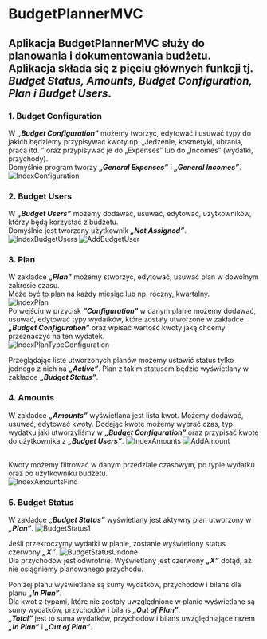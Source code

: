 # BudgetPlannerMVC

## Aplikacja BudgetPlannerMVC służy do planowania i dokumentowania budżetu.<br>Aplikacja składa się z pięciu głównych funkcji tj. _Budget Status, Amounts, Budget Configuration, Plan i Budget Users_.

### **1.	Budget Configuration** 

W **_„Budget Configuration”_** możemy tworzyć, edytować i usuwać typy do jakich będziemy przypisywać kwoty np. „Jedzenie, kosmetyki, ubrania, praca itd. ” oraz przypisywać je do „Expenses” lub do „Incomes” (wydatki, przychody).
<br>Domyślnie program tworzy **_„General Expenses”_** i **_„General Incomes”_**.</br>
![IndexConfiguration](https://user-images.githubusercontent.com/95985120/179177404-26e5557b-e715-438f-8bff-ac9bc74b15be.png)

### **2.	Budget Users**

W **_„Budget Users”_** możemy dodawać, usuwać, edytować, użytkowników, którzy będą korzystać z budżetu.
<br>Domyślnie jest tworzony użytkownik **_„Not Assigned”_**.</br>
![IndexBudgetUsers](https://user-images.githubusercontent.com/95985120/179177552-7f387477-cb68-4b96-b957-f188b4993ad1.png)
![AddBudgetUser](https://user-images.githubusercontent.com/95985120/179177597-dfabfaec-9603-4a54-bd82-c2ec7eb43aee.png)

### **3.	Plan**

W zakładce **_„Plan”_** możemy stworzyć, edytować, usuwać plan w dowolnym zakresie czasu.
<br>Może być to plan na każdy miesiąc lub np. roczny, kwartalny. </br>
![IndexPlan](https://user-images.githubusercontent.com/95985120/179177962-4a5e43a8-4225-4136-a569-c73bb8cb1b8b.png)
<br>Po wejściu w przycisk **_"Configuration"_** w danym planie możemy dodawać, usuwać, edytować typy wydatków, które zostały utworzone w zakładce **_„Budget Configuration”_** oraz wpisać wartość kwoty jaką chcemy przeznaczyć na ten wydatek.</br>
![IndexPlanTypeConfiguration](https://user-images.githubusercontent.com/95985120/179178008-5c15e227-2a96-43b8-b905-285224015f66.png)

Przeglądając listę utworzonych planów możemy ustawić status tylko jednego z nich na **_„Active”_**. Plan z takim statusem będzie wyświetlany w zakładce **_„Budget Status”_**.

### **4.	Amounts**

W zakładce **_„Amounts”_** wyświetlana jest lista kwot. Możemy dodawać, usuwać, edytować kwoty. Dodając kwotę możemy wybrać czas, typ wydatku jaki utworzyliśmy w **_„Budget Configuration”_** oraz przypisać kwotę do użytkownika z **_„Budget Users”_**.
![IndexAmounts](https://user-images.githubusercontent.com/95985120/179178919-807249af-1bb0-4808-8ec6-ff09df37dd19.png)
![AddAmount](https://user-images.githubusercontent.com/95985120/179178952-766d48ee-33b4-4859-86b6-8c93103a274a.png)

<br>Kwoty możemy filtrować w danym przedziale czasowym, po typie wydatku oraz po użytkowniku budżetu.</br>
![IndexAmountsFind](https://user-images.githubusercontent.com/95985120/179178969-4513a2e6-435e-4fe4-93c7-895649430b89.png)

### **5.	Budget Status**

W zakładce **_„Budget Status”_** wyświetlany jest aktywny plan utworzony w **_„Plan”_**.
![BudgetStatus1](https://user-images.githubusercontent.com/95985120/179179472-a85dc5ad-a9ae-4d5d-9acf-65454cd4e6a3.jpg)

Jeśli przekroczymy wydatki w planie, zostanie wyświetlony status czerwony **_„X”_**.
![BudgetStatusUndone](https://user-images.githubusercontent.com/95985120/179179517-2b6476e4-1c92-4145-bb43-eac942c58f3d.png)
<br>Dla przychodów jest odwrotnie. Wyświetlany jest czerwony **_„X”_** dotąd, aż nie osiągniemy planowanego przychodu.</br>

Poniżej planu wyświetlane są sumy wydatków, przychodów i bilans dla planu **_„In Plan”_**.
<br>Dla kwot z typami, które nie zostały uwzględnione w planie wyświetlane są sumy wydatków, przychodów i bilans **_„Out of Plan”_**.</br> 
**_„Total”_** jest to suma wydatków, przychodów i bilans uwzględniające razem **_„In Plan”_** i **_„Out of Plan”_**.

